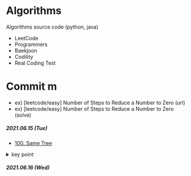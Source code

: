 # Algorithms
Algorithms source code (python, java)

- LeetCode
- Programmers
- Baekjoon
- Codility
- Real Coding Test

# Commit m
- ex) [leetcode/easy] Number of Steps to Reduce a Number to Zero (url)
- ex) [leetcode/easy] Number of Steps to Reduce a Number to Zero (solve)

##### 2021.06.15 (Tue)
- [100. Same Tree](https://leetcode.com/problems/same-tree/)
<details>
  <summary> key point </summary>
  * 이건 우선탐색문제라고 생각하고 집었는데, 그것보다 자바의 TreeNode 타입에 대해서 생각해보게 해 준 문제다 <br>
  * `root.val, root.left, root.right` 이런 것들. <br>
  * leaf node: 자식 노드가 없는 노드
</details>

##### 2021.06.16 (Wed)
